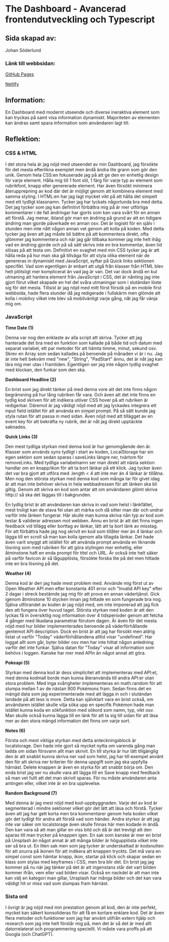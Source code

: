 # The Dashboard - Avancerad frontendutveckling och Typescript

## Sida skapad av:

Johan Söderlund

### Länk till webbsidan:

[GitHub Pages](https://jhn322.github.io/dashboard-frontend/)

[Netlify](https://jhn-dashboard.netlify.app/)

## Information:

En Dashboard med modernt utseende och diverse ineraktiva element som kan tryckas på samt visa information dynamiskt. Majoriteten av elementen kan ändras samt spara information som användaren lagt till.

## Reflektion:

### CSS & HTML

I det stora hela är jag nöjd med utseendet av min Dashboard, jag försökte för det mesta efterlikna exemplet men ändå ändra lite grann som gör den unik. Genom hela CSS:en fokuserade jag på att ge den en enhetlig design för varje element. Hålla mig till 1 font stil, 1 färg för varje typ av element som rubrikfont, knapp eller genererade element. Har även försökt minimera återupprepning av kod där det är möjligt genom att kombinera element med samma styling. I HTML:en har jag lagt mycket vikt på att hålla det simpelt med ett tydligt klassnamn. Tycker jag har lyckats någorlunda bra med detta. Det jag tycker som jag kan definitivt förbättra mig på är mer utförliga kommentarer i de fall ändringar har gjorts som kan vara svårt för en annan att förstå. Jag menar, ibland gör man en ändring på grund av att en tidigare ändring man gjorde påverkade en annan osv. Det är logiskt för en själv i stunden men inte nått någon annan vet genom att kolla på koden. Med detta tycker jag även att jag måste bli bättre på att kommentera direkt, ofta glömmer jag kommentera och när jag går tillbaka kommer jag inte helt ihåg vad en ändring gjorde och på så sätt skrivs inte en bra kommentar, även tid slösas på att testa om. Definitivt en svaghet med min CSS tycker jag är att hålla reda på hur man ska gå tillväga för att styla olika element när de genereras in dynamiskt med JavaScript, syftar på Quick links sektionen specifikt. Vad som egentligen är enbart att utgå från klasser från HTML blev helt plötsligt mer komplicerat än vad jag är van. Det var dock ändå en kul utmaning att hantera element från JavaScript i CSS, det är nånting jag inte gjort förut vilket skapade en hel del svåra utmaningar som i slutändan löste sig för det mesta. Tillsist är jag nöjd med mitt först försök på en mobile first webbsida, hade flera stunder då jag redigerade i fullskärm men glömde att kolla i mobilvy vilket inte blev så mobilvänligt varje gång, nåt jag får vänja mig om.

### JavaScript

**Time Date (1)**

Denna var nog den enklaste av alla script att skriva. Tycker att jag hanterade det bra med en funktion som kallade på både tid och datum med separat variabel, ett par metoder för att hämta timme, minut, sekund osv. Skrev en Array som sedan kallades på beroende på månaden vi är i nu. Jag är inte helt bekväm med "new", "String", "PadStart" ännu, det är nåt jag kan lära mig mer utav i framtiden. Egentligen ser jag inte någon tydlig svaghet med klockan, den funkar som den ska.

**Dashboard Headline (2)**

En brist som jag direkt tänker på med denna vore att det inte finns någon begränsning på hur lång rubriken får vara. Och även att det inte finns en tydlig kod skriven för att indikera utöver CSS hover på att rubriken är redigerbar. Däremot är jag väldigt nöjd med att jag lyckades integrera ett input field istället för att använda en simpel prompt. På så sätt kunde jag styla rutan för att passa in med sidan. Även nöjd med att tillägget av en event key för att bekräfta ny rubrik, det är nåt jag direkt upptäckte saknades.

**Quick Links (3)**

Den mest tydliga styrkan med denna kod är hur genomgående den är. Klasser som används syns tydligt i start av koden, LocalStorage har sin egen sektion som sedan sparas i saveLinks längre ner, tvärtom för removeLinks. Med tydliga variabelnamn ser man direkt att nästa sektion handlar om en knapp/ikon för att ta bort länkar på ett klick. Jag tycker även det var bra gjort att utföra med .length < 4 att inte mer än 4 länkar är tillåtna. Men nog den största styrkan med denna kod som många tar för givet idag är att man inte behöver skriva in hela webbadressen för att länken ska bli giltig. Genom att skriva en kod som antar att om användaren glömt skriva http:// så ska det läggas till i bakgrunden.

En tydlig brist är att användaren kan skriva in vad som helst i länkfältet, mest troligt kan de stava fel utan att märka och då sitter man där och undrar varför inte länken fungerar. Här skulle man kunna skriva nån typ av kod som testar & validerar adressen mot webben. Ännu en brist är att det finns ingen feedback vid tillägg eller borttag av länkar, lätt att ta bort länk av misstag. För att förbättra hade jag nog skrivit en kod som tillåter mer än 4 länkar och lägga till en scroll så man kan kolla igenom alla tillagda länkar. Det hade även varit snyggt att istället för att använda prompt använda en liknande lösning som med rubriken för att göra stylingen mer enhetlig, eller åtminstone haft en enda prompt för titel och URL. Är också inte helt säker på varför favicon är så lågupplösta, försökte forska lite på det men hittade inte en bra lösning på det.

**Weather (4)**

Denna kod är den jag hade mest problem med. Använde mig först ut av Open Weather API men efter konstanta 401 error och "Invalid API key" efter 2 dagar i streck bestämde jag mig för att prova en annan vädertjänst. Gick igenom åtminstone 10 stycken innan jag hittade en som fungerade bra nog. Själva utförandet av koden är jag nöjd med, om inte imponerad att jag fick den att fungera över huvud taget. Största styrkan med koden är att den lyckas få in översiktlig nog information över 4 tidsperioder genom att fetcha 4 gånger med likadana parametrar förutom dagen. Är även för det mesta nöjd med hur bilder implementerades beroende på väderförhållande gentemot API description. Dock en brist är att jag har försökt men aldrig listat ut varför "Today" väderförhållandena alltid visar "undefined". Har loggat allt som går, byter bilder osv men har inte hittat någon anledning varför det inte funkar. Själva datan för "Today" visar all information som behövs i loggen. Kanske har mer med APIn än något annat att göra.

**Pokeapi (5)**

Styrkan med denna kod är dess simplicitet att implementeras med API:et, med denna kodmall borde man kunna återanvända till andra API:er utan stora problem. Med inga svårigheter implementeras en math.random för att slumpa mellan 1 av de nästan 900 Pokémons fram. Sedan finns det en mängd data som jag experimenterade med att lägga in och i slutändan landade på att less is more. Detta kan självklart vara en brist också, om användaren istället skulle vilja söka upp en specifik Pokémon hade man istället kunna koda en sökfunktion med sökord som namn, typ, vikt osv. Man skulle också kunna lägga till en länk för att ta sig till sidan för att läsa mer av den stora mängd information det finns om varje sort.

**Notes (6)**

Första och mest viktiga styrkan med detta anteckningsblock är localstorage. Den hade inte gjort så mycket nytta om varenda gång man ladda om sidan försvann allt man skrivit. En till styrka är hur lätt tillgänglig den är att snabbt kunna skriva ner vad som helst, jag har till exempel använt den för att skriva ner kriterier för denna uppgift som jag ska uppfylla härnäst. Delete knappen är även en styrka för att snabbt börja om. Den enda brist jag ser nu skulle vara att lägga till en Save knapp med feedback så man vet fullt att det man skrivit sparas. För nu måste användaren anta antingen eller, vilket inte är en bra upplevelse.

**Random Background (7)**

Med denna är jag mest nöjd med kod-uppbyggnaden. Varje del av kod är segmenterad i mindre sektioner vilket gör det lätt att läsa och förstå. Tycker även att jag har gett korta men bra kommentarer genom hela koden vilket gör det tydligt för andra att förstå vad som händer. Andra styrkor är att jag inte var säker om localstorage även skulle finnas här men kodade in ändå. Den kan vara så att man gillar en viss bild och då är det trevligt att den sparas till man trycker på knappen igen. En sak som kanske är mer en brist på Unsplash än något annat är att många bilder är högupplösta vilket inte ser så bra ut. En liten sak men som jag tycker är underskattad är kodsnutten för att snurra på ikonen för att indikera att knappen tryckts. Det må vara en simpel const som hämtar knapp, ikon, startar på klick och skapar sedan en klass som stylas med keyframes i CSS, men bra blir det. En brist jag jag kommer på nu när jag tänker på det är att ingenstans står det vart bilden kommer ifrån, vem eller vad bilden visar. Också en nackdel är att man inte kan välj en kategori man gillar, Unsplash har många bilder och det kan vara väldigt hit or miss vad som slumpas fram härnäst.

### Sista ord

I övrigt är jag nöjd med min prestation genom all kod, den är inte perfekt, mycket kan säkert konsolideras för att få en kortare enklare kod. Det är även flera metoder och funktioner som jag har använt utifrån extern hjälp och research som jag inte helt förstår mig på, men det är så det är med allt datorrelaterat och programmering speciellt. Vi måste vara proffs på att Googla (och ChatGPT).
